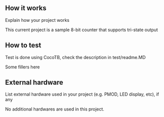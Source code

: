 <!---

This file is used to generate your project datasheet. Please fill in the information below and delete any unused
sections.

You can also include images in this folder and reference them in the markdown. Each image must be less than
512 kb in size, and the combined size of all images must be less than 1 MB.
-->

## How it works

Explain how your project works

This current project is a sample 8-bit counter that supports tri-state output

## How to test

Test is done using CocoTB, check the description in test/readme.MD

Some fillers here

## External hardware

List external hardware used in your project (e.g. PMOD, LED display, etc), if any

No additional hardwares are used in this project.

